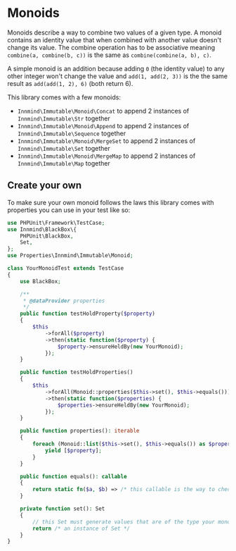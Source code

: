# Monoids

Monoids describe a way to combine two values of a given type. A monoid contains an identity value that when combined with another value doesn't change its value. The combine operation has to be associative meaning `combine(a, combine(b, c))` is the same as `combine(combine(a, b), c)`.

A simple monoid is an addition because adding `0` (the identity value) to any other integer won't change the value and `add(1, add(2, 3))` is the the same result as `add(add(1, 2), 6)` (both return 6).

This library comes with a few monoids:
- `Innmind\Immutable\Monoid\Concat` to append 2 instances of `Innmind\Immutable\Str` together
- `Innmind\Immutable\Monoid\Append` to append 2 instances of `Innmind\Immutable\Sequence` together
- `Innmind\Immutable\Monoid\MergeSet` to append 2 instances of `Innmind\Immutable\Set` together
- `Innmind\Immutable\Monoid\MergeMap` to append 2 instances of `Innmind\Immutable\Map` together

## Create your own

To make sure your own monoid follows the laws this library comes with properties you can use in your test like so:

```php
use PHPUnit\Framework\TestCase;
use Innmind\BlackBox\{
    PHPUnit\BlackBox,
    Set,
};
use Properties\Innmind\Immutable\Monoid;

class YourMonoidTest extends TestCase
{
    use BlackBox;

    /**
     * @dataProvider properties
     */
    public function testHoldProperty($property)
    {
        $this
            ->forAll($property)
            ->then(static function($property) {
                $property->ensureHeldBy(new YourMonoid);
            });
    }

    public function testHoldProperties()
    {
        $this
            ->forAll(Monoid::properties($this->set(), $this->equals()))
            ->then(static function($properties) {
                $properties->ensureHeldBy(new YourMonoid);
            });
    }

    public function properties(): iterable
    {
        foreach (Monoid::list($this->set(), $this->equals()) as $property) {
            yield [$property];
        }
    }

    public function equals(): callable
    {
        return static fn($a, $b) => /* this callable is the way to check that 2 values are equal */;
    }

    private function set(): Set
    {
        // this Set must generate values that are of the type your monoid understands
        return /* an instance of Set */
    }
}

```
